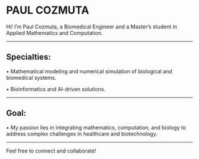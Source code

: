 
# PAUL COZMUTA

Hi! I’m Paul Cozmuta, a Biomedical Engineer and a Master’s student in Applied Mathematics and Computation. 

_________________________________________________________________________________________________________________________________________________________________________________________

## Specialties:

• Mathematical modeling and numerical simulation of biological and biomedical systems.

• Bioinformatics and AI-driven solutions.

_________________________________________________________________________________________________________________________________________________________________________________________

## Goal:

• My passion lies in integrating mathematics, computation, and biology to address complex challenges in healthcare and biotechnology.

_________________________________________________________________________________________________________________________________________________________________________________________

Feel free to connect and collaborate!
